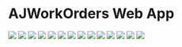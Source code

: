 AJWorkOrders Web App
===============================
<img src="https://raw.githubusercontent.com/nicholasceliano/AJWorkOrders-WebApp/master/Images/LogInPage.png" />
<img src="https://raw.githubusercontent.com/nicholasceliano/AJWorkOrders-WebApp/master/Images/AdminPanel.png" />
<img src="https://raw.githubusercontent.com/nicholasceliano/AJWorkOrders-WebApp/master/Images/AdminPanelDetails.png" />
<img src="https://raw.githubusercontent.com/nicholasceliano/AJWorkOrders-WebApp/master/Images/AdminPanelEdit.png" />
<img src="https://raw.githubusercontent.com/nicholasceliano/AJWorkOrders-WebApp/master/Images/ManageDevices.png" />
<img src="https://raw.githubusercontent.com/nicholasceliano/AJWorkOrders-WebApp/master/Images/ManageDevicesDetails.png" />
<img src="https://raw.githubusercontent.com/nicholasceliano/AJWorkOrders-WebApp/master/Images/ManageDevicesEdit.png" />
<img src="https://raw.githubusercontent.com/nicholasceliano/AJWorkOrders-WebApp/master/Images/WorkOrders.png" />
<img src="https://raw.githubusercontent.com/nicholasceliano/AJWorkOrders-WebApp/master/Images/WorkOrdersSearch.png" />
<img src="https://raw.githubusercontent.com/nicholasceliano/AJWorkOrders-WebApp/master/Images/WorkOrdersNew.png" />
<img src="https://raw.githubusercontent.com/nicholasceliano/AJWorkOrders-WebApp/master/Images/WorkOrdersEdit.png" />
<img src="https://raw.githubusercontent.com/nicholasceliano/AJWorkOrders-WebApp/master/Images/WorkOrdersApproved.png" />
<img src="https://raw.githubusercontent.com/nicholasceliano/AJWorkOrders-WebApp/master/Images/WorkOrdersApprovalPendingFromApp.png" />
<img src="https://raw.githubusercontent.com/nicholasceliano/AJWorkOrders-WebApp/master/Images/APITests.png" />
